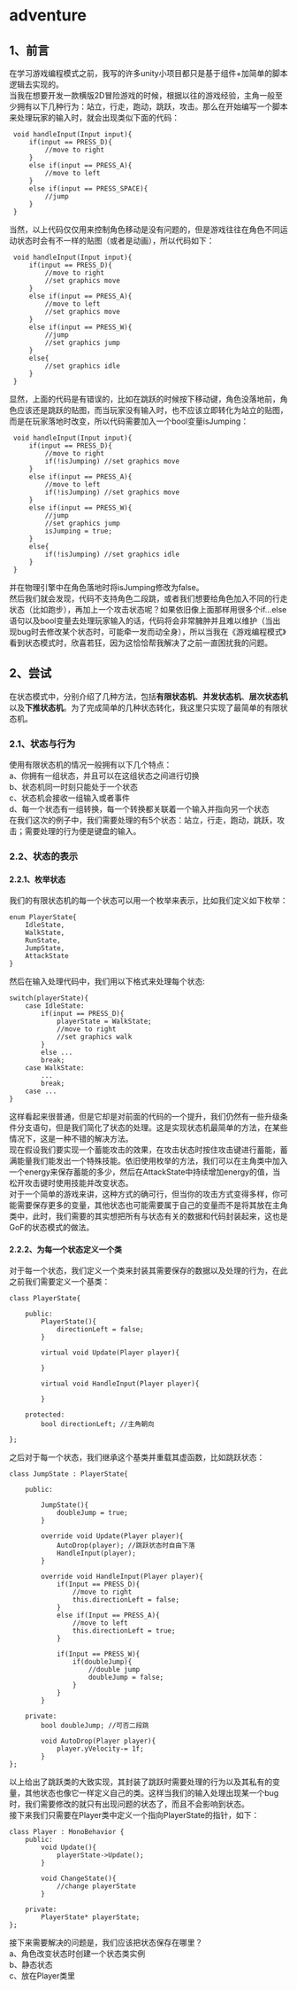 # adventure

## 1、前言
 在学习游戏编程模式之前，我写的许多unity小项目都只是基于组件+加简单的脚本逻辑去实现的。  
 当我在想要开发一款横版2D冒险游戏的时候，根据以往的游戏经验，主角一般至少拥有以下几种行为：站立，行走，跑动，跳跃，攻击。那么在开始编写一个脚本来处理玩家的输入时，就会出现类似下面的代码：
```
 void handleInput(Input input){
     if(input == PRESS_D){
         //move to right
     }
     else if(input == PRESS_A){
         //move to left
     }
     else if(input == PRESS_SPACE){
         //jump
     }
 }
```
当然，以上代码仅仅用来控制角色移动是没有问题的，但是游戏往往在角色不同运动状态时会有不一样的贴图（或者是动画），所以代码如下：
```
 void handleInput(Input input){
     if(input == PRESS_D){
         //move to right
         //set graphics move
     }
     else if(input == PRESS_A){
         //move to left
         //set graphics move
     }
     else if(input == PRESS_W){
         //jump
         //set graphics jump
     }
     else{
         //set graphics idle
     }
 }
```
显然，上面的代码是有错误的，比如在跳跃的时候按下移动键，角色没落地前，角色应该还是跳跃的贴图，而当玩家没有输入时，也不应该立即转化为站立的贴图，而是在玩家落地时改变，所以代码需要加入一个bool变量isJumping：
```
 void handleInput(Input input){
     if(input == PRESS_D){
         //move to right
         if(!isJumping) //set graphics move
     }
     else if(input == PRESS_A){
         //move to left
         if(!isJumping) //set graphics move
     }
     else if(input == PRESS_W){
         //jump
         //set graphics jump
         isJumping = true;
     }
     else{
         if(!isJumping) //set graphics idle
     }
 }
```
并在物理引擎中在角色落地时将isJumping修改为false。  
然后我们就会发现，代码不支持角色二段跳，或者我们想要给角色加入不同的行走状态（比如跑步），再加上一个攻击状态呢？如果依旧像上面那样用很多个if...else语句以及bool变量去处理玩家输入的话，代码将会非常臃肿并且难以维护（当出现bug时去修改某个状态时，可能牵一发而动全身），所以当我在《游戏编程模式》看到状态模式时，欣喜若狂，因为这恰恰帮我解决了之前一直困扰我的问题。

## 2、尝试
在状态模式中，分别介绍了几种方法，包括**有限状态机**、**并发状态机**、**层次状态机**以及**下推状态机**。为了完成简单的几种状态转化，我这里只实现了最简单的有限状态机。
### 2.1、状态与行为
使用有限状态机的情况一般拥有以下几个特点：  
a、你拥有一组状态，并且可以在这组状态之间进行切换  
b、状态机同一时刻只能处于一个状态  
c、状态机会接收一组输入或者事件  
d、每一个状态有一组转换，每一个转换都关联着一个输入并指向另一个状态  
在我们这次的例子中，我们需要处理的有5个状态：站立，行走，跑动，跳跃，攻击；需要处理的行为便是键盘的输入。

### 2.2、状态的表示
#### 2.2.1、枚举状态
我们的有限状态机的每一个状态可以用一个枚举来表示，比如我们定义如下枚举：
```
enum PlayerState{
    IdleState,
    WalkState,
    RunState,
    JumpState,
    AttackState
}
```
然后在输入处理代码中，我们用以下格式来处理每个状态:
```
switch(playerState){
    case IdleState:
        if(input == PRESS_D){
            playerState = WalkState;
            //move to right
            //set graphics walk
        }
        else ...
        break;
    case WalkState:
        ...
        break;
    case ...
}
```
这样看起来很普通，但是它却是对前面的代码的一个提升，我们仍然有一些升级条件分支语句，但是我们简化了状态的处理。这是实现状态机最简单的方法，在某些情况下，这是一种不错的解决方法。  
现在假设我们要实现一个蓄能攻击的效果，在攻击状态时按住攻击键进行蓄能，蓄满能量我们能发出一个特殊技能。依旧使用枚举的方法，我们可以在主角类中加入一个energy来保存蓄能的多少，然后在AttackState中持续增加energy的值，当松开攻击键时使用技能并改变状态。  
对于一个简单的游戏来讲，这种方式的确可行，但当你的攻击方式变得多样，你可能需要保存更多的变量，其他状态也可能需要属于自己的变量而不是将其放在主角类中，此时，我们需要的其实想把所有与状态有关的数据和代码封装起来，这也是GoF的状态模式的做法。
#### 2.2.2、为每一个状态定义一个类
对于每一个状态，我们定义一个类来封装其需要保存的数据以及处理的行为，在此之前我们需要定义一个基类：
```
class PlayerState{
    
    public:
        PlayerState(){
            directionLeft = false;
        }
    
        virtual void Update(Player player){
    
        }
    
        virtual void HandleInput(Player player){
    
        }
    
    protected:
        bool directionLeft; //主角朝向
    
};
```
之后对于每一个状态，我们继承这个基类并重载其虚函数，比如跳跃状态：
```
class JumpState : PlayerState{

    public:
    
        JumpState(){
            doubleJump = true;
        }
    
        override void Update(Player player){
            AutoDrop(player); //跳跃状态时自由下落
            HandleInput(player);
        }
        
        override void HandleInput(Player player){
            if(Input == PRESS_D){
                //move to right
                this.directionLeft = false;
            }
            else if(Input == PRESS_A){
                //move to left
                this.directionLeft = true;
            }
            
            if(Input == PRESS_W){
                if(doubleJump){
                    //double jump
                    doubleJump = false;
                }
            }
        }
        
    private:  
        bool doubleJump; //可否二段跳
        
        void AutoDrop(Player player){
            player.yVelocity-= 1f;
        }
};
```
以上给出了跳跃类的大致实现，其封装了跳跃时需要处理的行为以及其私有的变量，其他状态也像它一样定义自己的类。这样当我们的输入处理出现某一个bug时，我们需要修改的就只有出现问题的状态了，而且不会影响到状态。  
接下来我们只需要在Player类中定义一个指向PlayerState的指针，如下：
```
class Player : MonoBehavior {
    public:
        void Update(){
            playerState->Update();
        }
        
        void ChangeState(){
            //change playerState
        }
        
    private:
        PlayerState* playerState;
};
```
接下来需要解决的问题是，我们应该把状态保存在哪里？  
a、角色改变状态时创建一个状态类实例  
b、静态状态  
c、放在Player类里  
